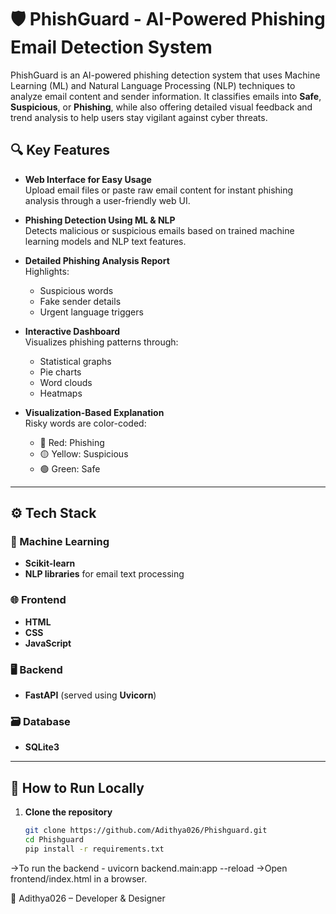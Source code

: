 # 🛡️ PhishGuard - AI-Powered Phishing Email Detection System

PhishGuard is an AI-powered phishing detection system that uses Machine Learning (ML) and Natural Language Processing (NLP) techniques to analyze email content and sender information. It classifies emails into **Safe**, **Suspicious**, or **Phishing**, while also offering detailed visual feedback and trend analysis to help users stay vigilant against cyber threats.

## 🔍 Key Features

- **Web Interface for Easy Usage**  
  Upload email files or paste raw email content for instant phishing analysis through a user-friendly web UI.

- **Phishing Detection Using ML & NLP**  
  Detects malicious or suspicious emails based on trained machine learning models and NLP text features.

- **Detailed Phishing Analysis Report**  
  Highlights:
  - Suspicious words  
  - Fake sender details  
  - Urgent language triggers  

- **Interactive Dashboard**  
  Visualizes phishing patterns through:
  - Statistical graphs  
  - Pie charts  
  - Word clouds  
  - Heatmaps

- **Visualization-Based Explanation**  
  Risky words are color-coded:
  - 🔴 Red: Phishing  
  - 🟡 Yellow: Suspicious  
  - 🟢 Green: Safe  

---

## ⚙️ Tech Stack

### 🧠 Machine Learning
- **Scikit-learn**  
- **NLP libraries** for email text processing

### 🌐 Frontend
- **HTML**  
- **CSS**  
- **JavaScript**

### 🖥️ Backend
- **FastAPI** (served using **Uvicorn**)

### 🗃️ Database
- **SQLite3**


---

## 🧪 How to Run Locally

1. **Clone the repository**
   ```bash
   git clone https://github.com/Adithya026/Phishguard.git
   cd Phishguard
   pip install -r requirements.txt
->To run the backend - uvicorn backend.main:app --reload
->Open frontend/index.html in a browser.



🙌 Adithya026 – Developer & Designer




